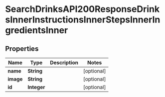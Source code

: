 

# SearchDrinksAPI200ResponseDrinksInnerInstructionsInnerStepsInnerIngredientsInner

## Properties

Name | Type | Description | Notes
------------ | ------------- | ------------- | -------------
**name** | **String** |  |  [optional]
**image** | **String** |  |  [optional]
**id** | **Integer** |  |  [optional]




